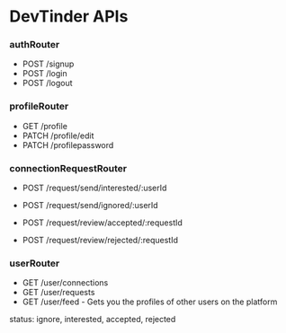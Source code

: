 # DevTinder APIs

### authRouter

- POST /signup
- POST /login
- POST /logout

### profileRouter

- GET /profile
- PATCH /profile/edit
- PATCH /profilepassword

### connectionRequestRouter

- POST /request/send/interested/:userId
- POST /request/send/ignored/:userId

- POST /request/review/accepted/:requestId
- POST /request/review/rejected/:requestId

### userRouter

- GET /user/connections
- GET /user/requests
- GET /user/feed - Gets you the profiles of other users on the platform

status: ignore, interested, accepted, rejected
